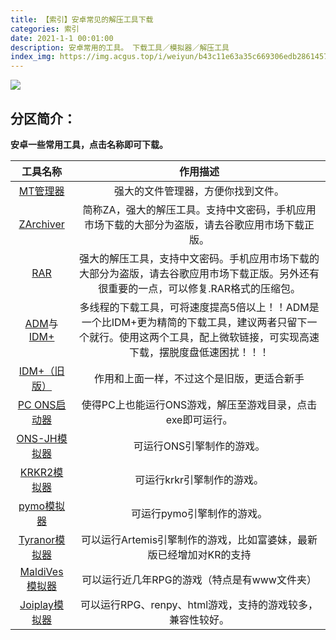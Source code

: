 ```yaml
---
title: 【索引】安卓常见的解压工具下载
categories: 索引
date: 2021-1-1 00:01:00
description: 安卓常用的工具。 下载工具／模拟器／解压工具
index_img: https://img.acgus.top/i/weiyun/b43c11e63a35c669306edb286145738bf7d490222b45cfc2f41cfff0447495728a73309690c15bc57ea1e055c38f4f51.webp
---
```

![](https://img.acgus.top/i/weiyun/b43c11e63a35c669306edb286145738bf7d490222b45cfc2f41cfff0447495728a73309690c15bc57ea1e055c38f4f51.webp)

## **分区简介：**
**安卓一些常用工具，点击名称即可下载。**

| 工具名称 | 作用描述|
 | :----: | :----: | 
| [MT管理器](https://wwi.lanzouo.com/ipJSKx41g2b) | 强大的文件管理器，方便你找到文件。|
 | [ZArchiver](https://wwi.lanzoui.com/ib8iesndqvg) | 简称ZA，强大的解压工具。支持中文密码，手机应用市场下载的大部分为盗版，请去谷歌应用市场下载正版。 |
| [RAR](https://wwi.lanzoui.com/iSAydsndsuh)  |强大的解压工具，支持中文密码。手机应用市场下载的大部分为盗版，请去谷歌应用市场下载正版。另外还有很重要的一点，可以修复.RAR格式的压缩包。  |
| [ADM](https://wwi.lanzouo.com/iMoOow71u9e)与[IDM+](https://wwi.lanzoui.com/ii8Rgszxtlg)  | 多线程的下载工具，可将速度提高5倍以上！！ADM是一个比IDM+更为精简的下载工具，建议两者只留下一个就行。使用这两个工具，配上微软链接，可实现高速下载，摆脱度盘低速困扰！！！|
|[IDM+（旧版）](https://wwu.lanzouy.com/iVg1X04w78kh)  | 作用和上面一样，不过这个是旧版，更适合新手|
| [PC  ONS启动器](https://wwi.lanzoui.com/iYBxdukwt2d)  | 使得PC上也能运行ONS游戏，解压至游戏目录，点击exe即可运行。 |
| [ONS-JH模拟器](https://wwi.lanzoui.com/imwAbsndlch)  |可运行ONS引擎制作的游戏。  |
| [KRKR2模拟器](https://wwi.lanzoui.com/ie6Ljsndlkf)    | 可运行krkr引擎制作的游戏。 |
| [pymo模拟器](https://wwi.lanzoui.com/is2QLu2a6yh)    |  可运行pymo引擎制作的游戏。|
| [Tyranor模拟器](https://wwu.lanzouy.com/ijunD07almsj)  |  可以运行Artemis引擎制作的游戏，比如富婆妹，最新版已经增加对KR的支持|
| [MaldiVes模拟器](https://wwi.lanzouy.com/igJSXz7u4ab)  |  可以运行近几年RPG的游戏（特点是有www文件夹）|
| [Joiplay模拟器](https://pan.baidu.com/s/18DqGRnvQRgRQtqM1JYSrYQ?pwd=967d)  |  可以运行RPG、renpy、html游戏，支持的游戏较多，兼容性较好。|
